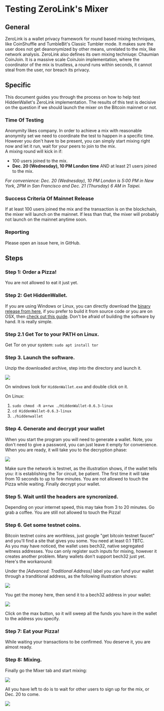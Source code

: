 # Testing ZeroLink's Mixer

## General

ZeroLink is a wallet privacy framework for round based mixing techniques, like CoinShuffle and TumbleBit's Classic Tumbler mode. It makes sure the user does not get deanonymized by other means, unrelated to the mix, like network analysis. ZeroLink also defines its own mixing techniuqe: Chaumian CoinJoin. It is a massive scale CoinJoin implementation, where the coordinator of the mix is trustless, a round runs within seconds, it cannot steal from the user, nor breach its privacy.  

## Specific

This document guides you through the process on how to help test HiddenWallet's ZeroLink implementation. The results of this test is decisive on the question if we should launch the mixer on the Bitcoin mainnet or not.  

### Time Of Testing

Anonymity likes company. In order to achieve a mix with reasonable anonymity set we need to coordinate the test to happen in a specific time. However you don't have to be present, you can simply start mixing right now and let it run, wait for your peers to join to the mix.  
A mixing round will kick in if:
- 100 users joined to the mix.  
- **Dec. 20 (Wednesday), 10 PM London time** AND at least 21 users joined to the mix.  

*For convenience: Dec. 20 (Wednesday), 10 PM London is 5:00 PM in New York, 2PM in San Francisco and Dec. 21 (Thursday) 6 AM in Taipei.*

### Success Criteria Of Mainnet Release

If at least 100 users joined the mix and the transaction is on the blockchain, the mixer will launch on the mainnet.
If less than that, the mixer will probably not launch on the mainnet anytime soon.

### Reporting

Please open an issue here, in GitHub.

## Steps

### Step 1: Order a Pizza!

You are not allowed to eat it just yet.

### Step 2: Get HiddenWallet.

If you are using Windows or Linux, you can directly download the [binary release from here](https://github.com/nopara73/HiddenWallet/releases), if you prefer to build it from source code or you are on OSX, then [check out this guide](https://github.com/nopara73/HiddenWallet/blob/master/README.md#building-from-source-code). Don't be afraid of building the software by hand. It is really simple.  

### Step 2.1 Get Tor to your PATH on Linux.

Get Tor on your system: `sudo apt install tor`

### Step 3. Launch the software.  

Unzip the downloaded archive, step into the directory and launch it.  

![](https://i.imgur.com/aYd7xZc.png)

On windows look for `HiddenWallet.exe` and double click on it.  

On Linux:

1. `sudo chmod -R a+rwx ./HiddenWallet-0.6.3-linux`
2. `cd HiddenWallet-0.6.3-linux`
3. `./hiddenwallet`

### Step 4. Generate and decrypt your wallet

When you start the program you will need to generate a wallet. Note, you don't need to give a password, you can just leave it empty for convenience. When you are ready, it will take you to the decryption phase:  

![](https://i.imgur.com/dp0q1nC.png)

Make sure the network is testnet, as the illustration shows, if the wallet tells you: it is establishing the Tor circuit, be patient. The first time it will take from 10 seconds to up to few minutes. You are not allowed to touch the Pizza while waiting.
Finally decrypt your wallet.

### Step 5. Wait until the headers are syncronized.  

Depending on your internet speed, this may take from 3 to 20 minutes. Go grab a coffee. You are still not allowed to touch the Pizza!

### Step 6. Get some testnet coins.

Bitcoin testnet coins are worthless, just google "get bitcoin testnet faucet" and you'll find a site that gives you some. You need at least 0.1 TBTC.  
As you may have noticed, the wallet uses bech32, native segregated witness addresses. You can only register such inputs for mixing, however it creates another problem. Many wallets don't support bech32 just yet. Here's the workaround:  

Under the *[Advanced: Traditional Address]* label you can fund your wallet through a tranditional address, as the following illustration shows:

![](https://i.imgur.com/xAfySIq.png)

You get the money here, then send it to a bech32 address in your wallet:  

![](https://i.imgur.com/UcWQCJh.png)  

Click on the max button, so it will sweep all the funds you have in the wallet to the address you specify.  

### Step 7: Eat your Pizza!

While waiting your transactions to be confirmed. You deserve it, you are almost ready.

### Step 8: Mixing.

Finally go the Mixer tab and start mixing:

![](https://i.imgur.com/X4Ut0U7.png)

All you have left to do is to wait for other users to sign up for the mix, or Dec. 20 to come.

![](https://i.imgur.com/OFeShT6.png)
